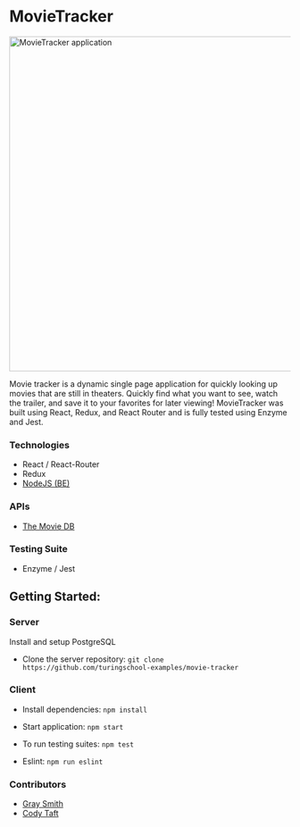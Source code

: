 # MovieTracker

<img src="https://i.imgur.com/tCkT10D.png" width='600px' alt="MovieTracker application">

Movie tracker is a dynamic single page application for quickly looking up movies that are still in theaters. Quickly find what you want to see, watch the trailer, and save it to your favorites for later viewing! MovieTracker was built using React, Redux, and React Router and is fully tested using Enzyme and Jest.

### Technologies

* React / React-Router
* Redux
* [NodeJS (BE)](https://github.com/turingschool-examples/movie-tracker)

### APIs
* [The Movie DB](https://themoviedb.org/documentation/api)


### Testing Suite
* Enzyme / Jest

## Getting Started:

### Server

Install and setup PostgreSQL 

- Clone the server repository: `git clone https://github.com/turingschool-examples/movie-tracker`

### Client

* Install dependencies: `npm install`

* Start application: `npm start`

* To run testing suites: `npm test`

* Eslint: `npm run eslint`

### Contributors
 * [Gray Smith](https://github.com/GraySmith00)
 * [Cody Taft](https://github.com/codytaft)

